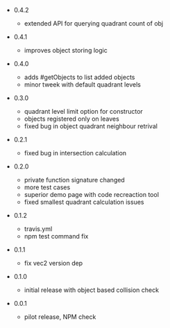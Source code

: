 - 0.4.2
    - extended API for querying quadrant count of obj

- 0.4.1
    - improves object storing logic

- 0.4.0
    - adds #getObjects to list added objects
    - minor tweek with default quadrant levels

- 0.3.0
    - quadrant level limit option for constructor
    - objects registered only on leaves
    - fixed bug in object quadrant neighbour retrival

- 0.2.1
    - fixed bug in intersection calculation

- 0.2.0
    - private function signature changed
    - more test cases
    - superior demo page with code recreaction tool
    - fixed smallest quadrant calculation issues

- 0.1.2
    - travis.yml
    - npm test command fix

- 0.1.1
    - fix vec2 version dep

- 0.1.0
    - initial release with object based collision check

- 0.0.1
    - pilot release, NPM check
